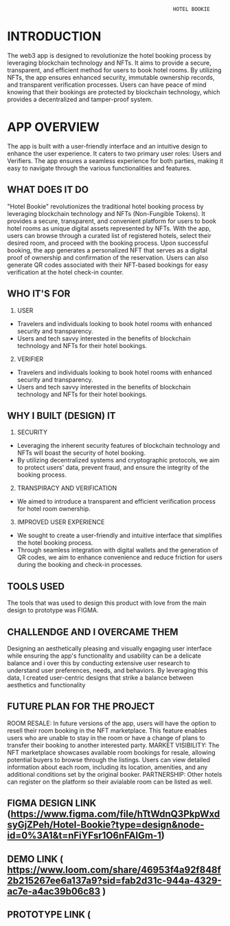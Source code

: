                                                           HOTEL BOOKIE

# INTRODUCTION
The web3 app is designed to revolutionize the hotel booking process by leveraging blockchain technology and NFTs. It aims to provide a secure, transparent, and efficient method for users to book hotel rooms. By utilizing NFTs, the app ensures enhanced security, immutable ownership records, and transparent verification processes. Users can have peace of mind knowing that their bookings are protected by blockchain technology, which provides a decentralized and tamper-proof system.


# APP OVERVIEW
The app is built with a user-friendly interface and an intuitive design to enhance the user experience. It caters to two primary user roles: Users and Verifiers. The app ensures a seamless experience for both parties, making it easy to navigate through the various functionalities and features.

## WHAT DOES IT DO
"Hotel Bookie" revolutionizes the traditional hotel booking process by leveraging blockchain technology and NFTs (Non-Fungible Tokens). It provides a secure, transparent, and convenient platform for users to book hotel rooms as unique digital assets represented by NFTs.
With the app, users can browse through a curated list of registered hotels, select their desired room, and proceed with the booking process. Upon successful booking, the app generates a personalized NFT that serves as a digital proof of ownership and confirmation of the reservation. Users can also generate QR codes associated with their NFT-based bookings for easy verification at the hotel check-in counter.

## WHO IT'S FOR
1. USER
  - Travelers and individuals looking to book hotel rooms with enhanced security and transparency.
  - Users and tech savvy interested in the benefits of blockchain technology and NFTs for their hotel bookings.
2. VERIFIER
  - Travelers and individuals looking to book hotel rooms with enhanced security and transparency.
  - Users and tech savvy interested in the benefits of blockchain technology and NFTs for their hotel bookings.
 
## WHY I BUILT (DESIGN) IT
1. SECURITY
  - Leveraging the inherent security features of blockchain technology and NFTs will boast the security of hotel booking.
  - By utilizing decentralized systems and cryptographic protocols, we aim to protect users' data, prevent fraud, and ensure the integrity of the booking process.
2. TRANSPIRACY AND VERIFICATION
  - We aimed to introduce a transparent and efficient verification process for hotel room ownership.
3. IMPROVED USER EXPERIENCE 
  - We sought to create a user-friendly and intuitive interface that simplifies the hotel booking process.
  - Through seamless integration with digital wallets and the generation of QR codes, we aim to enhance convenience and reduce friction for users during the booking and check-in processes.
 
## TOOLS USED
The tools that was used to design this product with love from the main design to prototype was FIGMA. 
 
 ## CHALLENDGE AND I OVERCAME THEM
Designing an aesthetically pleasing and visually engaging user interface while ensuring the app's functionality and usability can be a delicate balance and i over this by conducting extensive user research to understand user preferences, needs, and behaviors. By leveraging this data, I created user-centric designs that strike a balance between aesthetics and functionality

## FUTURE PLAN FOR THE PROJECT
ROOM RESALE:
In future versions of the app, users will have the option to resell their room booking in the NFT marketplace. This feature enables users who are unable to stay in the room or have a change of plans to transfer their booking to another interested party.
MARKET VISIBILITY:
The NFT marketplace showcases available room bookings for resale, allowing potential buyers to browse through the listings. Users can view detailed information about each room, including its location, amenities, and any additional conditions set by the original booker.
PARTNERSHIP:
Other hotels can register on the platform so their avialable room can be listed as well.

## FIGMA DESIGN LINK  (https://www.figma.com/file/hTtWdnQ3PkpWxdsyGjZPeh/Hotel-Bookie?type=design&node-id=0%3A1&t=nFiYFsr1O6nFAIGm-1)

## DEMO LINK ( https://www.loom.com/share/46953f4a92f848f2b215267ee6a137a9?sid=fab2d31c-944a-4329-ac7e-a4ac39b06c83 )

## PROTOTYPE LINK (
